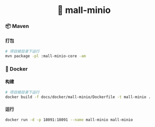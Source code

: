 <h1 align="center">🏪 mall-minio</h1>

### 📦 Maven

#### 打包

```bash
# 项目根目录下运行
mvn package -pl :mall-minio-core -am
```

### 🐳 Docker

#### 构建

```bash
# 项目根目录下运行
docker build -f docs/docker/mall-minio/Dockerfile -t mall-minio .
```

#### 运行

```bash
docker run -d -p 18091:18091 --name mall-minio mall-minio
```
